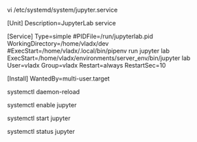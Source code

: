 vi /etc/systemd/system/jupyter.service  

[Unit]
Description=JupyterLab service

[Service]
Type=simple
#PIDFile=/run/jupyterlab.pid
WorkingDirectory=/home/vladx/dev
#ExecStart=/home/vladx/.local/bin/pipenv run jupyter lab
ExecStart=/home/vladx/environments/server_env/bin/jupyter lab
User=vladx
Group=vladx
Restart=always
RestartSec=10

[Install]
WantedBy=multi-user.target


systemctl daemon-reload

systemctl enable jupyter

systemctl start jupyter

systemctl status jupyter 
